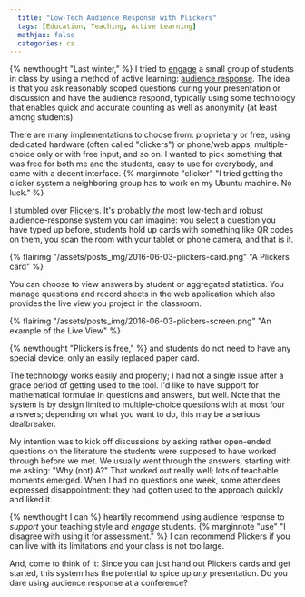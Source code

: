 ```yaml
---
  title: "Low-Tech Audience Response with Plickers"
  tags: [Education, Teaching, Active Learning]
  mathjax: false
  categories: cs
---
```


{% newthought "Last winter," %} I tried to 
  [engage](https://en.wikipedia.org/wiki/Active_learning)
a small group of students in class by using a method of active learning: 
  [audience response](https://en.wikipedia.org/wiki/Audience_response). 
The idea is that you ask reasonably scoped questions during your presentation or 
discussion and have the audience respond, typically using some technology that 
enables quick and accurate counting as well as anonymity (at least among students).

There are many implementations to choose from: proprietary or free, using dedicated 
hardware (often called "clickers") or phone/web apps, multiple-choice only or 
with free input, and so on.
I wanted to pick something that was free for both me and the students, 
easy to use for everybody, and came with a decent interface.
{% marginnote "clicker" "I tried getting the clicker system a neighboring group has to work on my Ubuntu machine. No luck." %}

I stumbled over 
  [Plickers](http://plickers.com). 
It's probably *the* most low-tech and robust audience-response system you can 
imagine: you select a question you have typed up before, students hold up cards 
with something like  QR codes on them, you scan the room with your tablet or 
phone camera, and that is it.

{% flairimg "/assets/posts_img/2016-06-03-plickers-card.png" "A Plickers card" %}

You can choose to view answers by student or aggregated statistics. You manage 
questions and record sheets in the web application which also provides the 
live view you project in the classroom.

{% flairimg "/assets/posts_img/2016-06-03-plickers-screen.png" "An example of the Live View" %}

{% newthought "Plickers is free," %} and students do not need to have any 
special device, only an easily replaced paper card.

The technology works easily and properly; I had not a single issue after a grace 
period of getting used to the tool. I'd like to have support for mathematical 
formulae in questions and answers, but well. Note that the system is by design 
limited to multiple-choice questions with at most four answers; depending on 
what you want to do, this may be a serious dealbreaker.

My intention was to kick off discussions by asking rather open-ended questions 
on the literature the students were supposed to have worked through before we met. 
We usually went through the answers, starting with me asking: "Why (not) A?" 
That worked out really well; lots of teachable moments emerged. 
When I had no questions one week, some attendees expressed disappointment:
they had gotten used to the approach quickly and liked it.

{% newthought I can %} heartily recommend using audience response to *support* 
your teaching style and *engage* students. 
{% marginnote "use" "I disagree with using it for assessment." %}
I can recommend Plickers if you can live with its limitations and your class is 
not too large.

And, come to think of it: Since you can just hand out Plickers cards and get
started, this system has the potential to spice up *any* presentation.
Do you dare using audience response at a conference?
